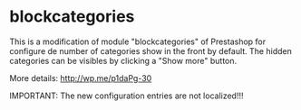 blockcategories
===============
This is a modification of module "blockcategories" of Prestashop for configure de number of categories show in the front by default.
The hidden categories can be visibles by clicking a "Show more" button.

More details: http://wp.me/p1daPg-30

IMPORTANT: The new configuration entries are not localized!!!